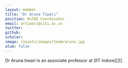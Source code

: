 ```yaml
---
layout: member
title: "Dr Aruna Tiwari"
position: RuTAG Coordinator
email: artiwari@iiti.ac.in
twitter: 
github: 
scholar: 
image: /assets/images/team/aruna.jpg
alum: false
---
```

Dr Aruna tiwari is an associate professor at [IIT Indore][2].

[1]: http://cse.iiti.ac.in

